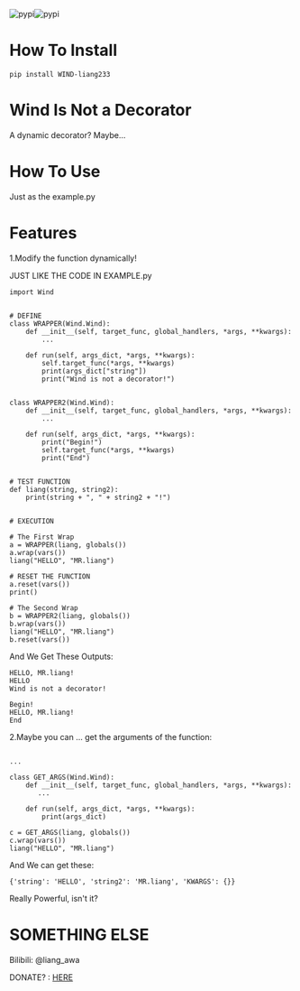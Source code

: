 ![pypi](https://img.shields.io/pypi/v/WIND-liang233.svg)![pypi](https://img.shields.io/pypi/pyversions/WIND-liang233.svg)

# How To Install 
```commandline
pip install WIND-liang233
```

# Wind Is Not a Decorator
A dynamic decorator? Maybe...

# **How To Use**
Just as the example.py

# Features
1.Modify the function dynamically!

JUST LIKE THE CODE IN EXAMPLE.py
```
import Wind


# DEFINE
class WRAPPER(Wind.Wind):
    def __init__(self, target_func, global_handlers, *args, **kwargs):
        ...

    def run(self, args_dict, *args, **kwargs):
        self.target_func(*args, **kwargs)
        print(args_dict["string"])
        print("Wind is not a decorator!")


class WRAPPER2(Wind.Wind):
    def __init__(self, target_func, global_handlers, *args, **kwargs):
        ...

    def run(self, args_dict, *args, **kwargs):
        print("Begin!")
        self.target_func(*args, **kwargs)
        print("End")


# TEST FUNCTION
def liang(string, string2):
    print(string + ", " + string2 + "!")


# EXECUTION

# The First Wrap
a = WRAPPER(liang, globals())
a.wrap(vars())
liang("HELLO", "MR.liang")

# RESET THE FUNCTION
a.reset(vars())
print()

# The Second Wrap
b = WRAPPER2(liang, globals())
b.wrap(vars())
liang("HELLO", "MR.liang")
b.reset(vars())
```
And We Get These Outputs:
```
HELLO, MR.liang!
HELLO
Wind is not a decorator!

Begin!
HELLO, MR.liang!
End
```

2.Maybe you can ... get the arguments of the function:
```

...

class GET_ARGS(Wind.Wind):
    def __init__(self, target_func, global_handlers, *args, **kwargs):
       ...

    def run(self, args_dict, *args, **kwargs):
        print(args_dict)
        
c = GET_ARGS(liang, globals())
c.wrap(vars())
liang("HELLO", "MR.liang")

```

And We can get these:
```
{'string': 'HELLO', 'string2': 'MR.liang', 'KWARGS': {}}
```

Really Powerful, isn't it?


# SOMETHING ELSE

Bilibili: @liang_awa

DONATE? : [HERE](https://afdian.net/@liangcha_awa)
